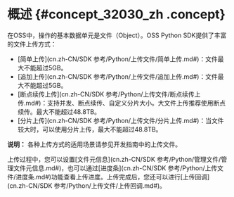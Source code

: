 # 概述 {#concept_32030_zh .concept}

在OSS中，操作的基本数据单元是文件（Object）。OSS Python SDK提供了丰富的文件上传方式：

-   [简单上传](cn.zh-CN/SDK 参考/Python/上传文件/简单上传.md#)：文件最大不能超过5GB。
-   [追加上传](cn.zh-CN/SDK 参考/Python/上传文件/追加上传.md#)：文件最大不能超过5GB。
-   [断点续传上传](cn.zh-CN/SDK 参考/Python/上传文件/断点续传上传.md#)：支持并发、断点续传、自定义分片大小。大文件上传推荐使用断点续传。最大不能超过48.8TB。
-   [分片上传](cn.zh-CN/SDK 参考/Python/上传文件/分片上传.md#)：当文件较大时，可以使用分片上传，最大不能超过48.8TB。

**说明：** 各种上传方式的适用场景请参见开发指南中的上传文件。

上传过程中，您可以设置[文件元信息](cn.zh-CN/SDK 参考/Python/管理文件/管理文件元信息.md#)，也可以通过[进度条](cn.zh-CN/SDK 参考/Python/上传文件/进度条.md#)功能查看上传进度。上传完成后，您还可以进行[上传回调](cn.zh-CN/SDK 参考/Python/上传文件/上传回调.md#)。

